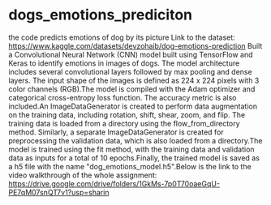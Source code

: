 # dogs_emotions_prediciton
 the code predicts emotions of dog by its picture
 Link to the dataset: https://www.kaggle.com/datasets/devzohaib/dog-emotions-prediction Built a Convolutional Neural Network (CNN) model built using TensorFlow and Keras to identify emotions in images of dogs. The model architecture includes several convolutional layers followed by max pooling and dense layers. The input shape of the images is defined as 224 x 224 pixels with 3 color channels (RGB).The model is compiled with the Adam optimizer and categorical cross-entropy loss function. The accuracy metric is also included.An ImageDataGenerator is created to perform data augmentation on the training data, including rotation, shift, shear, zoom, and flip. The training data is loaded from a directory using the flow_from_directory method. Similarly, a separate ImageDataGenerator is created for preprocessing the validation data, which is also loaded from a directory.The model is trained using the fit method, with the training data and validation data as inputs for a total of 10 epochs.Finally, the trained model is saved as a h5 file with the name "dog_emotions_model.h5".Below is the link to the video walkthrough of the whole assignment: https://drive.google.com/drive/folders/1GkMs-7p0T70oaeGqU-PE7qM07snQT7v1?usp=sharin
